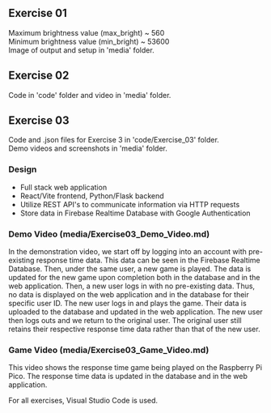 ## Exercise 01
Maximum brightness value (max_bright) ~ 560\
Minimum brightness value (min_bright) ~ 53600\
Image of output and setup in 'media' folder.

## Exercise 02
Code in 'code' folder and video in 'media' folder.

## Exercise 03
Code and .json files for Exercise 3 in 'code/Exercise_03' folder. \
Demo videos and screenshots in 'media' folder.
### Design
- Full stack web application
- React/Vite frontend, Python/Flask backend
- Utilize REST API's to communicate information via HTTP requests
- Store data in Firebase Realtime Database with Google Authentication

### Demo Video (media/Exercise03_Demo_Video.md)
In the demonstration video, we start off by logging into an account with pre-existing response time data. This data can be seen in the Firebase Realtime Database. Then, under the same user, a new game is played. The data is updated for the new game upon completion both in the database and in the web application. Then, a new user logs in with no pre-existing data. Thus, no data is displayed on the web application and in the database for their specific user ID. The new user logs in and plays the game. Their data is uploaded to the database and updated in the web application. The new user then logs outs and we return to the original user. The original user still retains their respective response time data rather than that of the new user.

### Game Video (media/Exercise03_Game_Video.md)
This video shows the response time game being played on the Raspberry Pi Pico. The response time data is updated in the database and in the web application.

For all exercises, Visual Studio Code is used.

